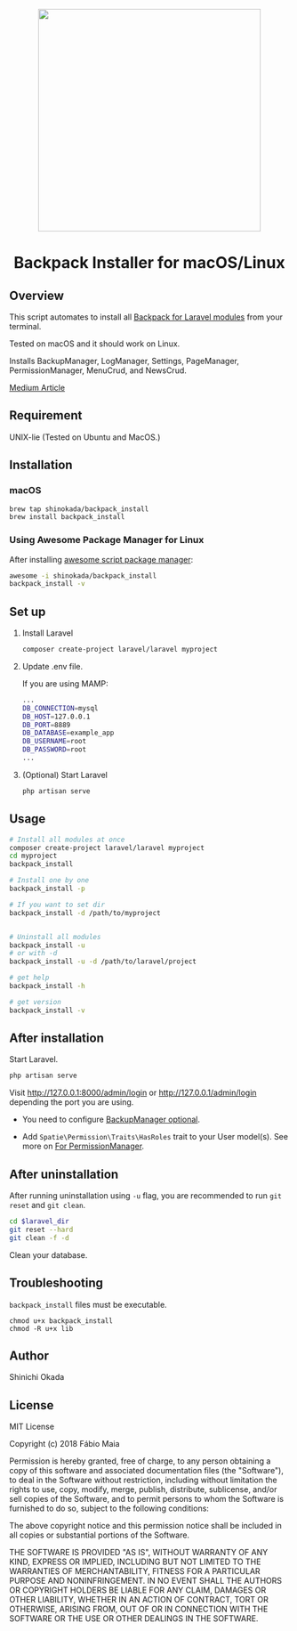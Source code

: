 <p align="center">
<img width="400" src="https://raw.githubusercontent.com/shinokada/backpack_install/main/images/backpack-install.png" />
</p>
<h1  align="center">Backpack Installer for macOS/Linux</h1>

## Overview

This script automates to install all [Backpack for Laravel modules](https://backpackforlaravel.com/docs/4.1/installation) from your terminal.

Tested on macOS and it should work on Linux.

Installs BackupManager, LogManager, Settings, PageManager, PermissionManager, MenuCrud, and NewsCrud.

[Medium Article](https://codeburst.io/installing-backpack-for-laravel-modules-with-a-line-of-command-eda01d72639f)

## Requirement

UNIX-lie (Tested on Ubuntu and MacOS.)

## Installation

### macOS

```sh
brew tap shinokada/backpack_install
brew install backpack_install
```

### Using Awesome Package Manager for Linux

After installing [awesome script package manager](https://github.com/shinokada/awesome):

```sh
awesome -i shinokada/backpack_install
backpack_install -v
```

## Set up

1. Install Laravel

   ```sh
   composer create-project laravel/laravel myproject
   ```

2. Update .env file.

   If you are using MAMP:

   ```sh
   ...
   DB_CONNECTION=mysql
   DB_HOST=127.0.0.1
   DB_PORT=8889
   DB_DATABASE=example_app
   DB_USERNAME=root
   DB_PASSWORD=root
   ...
   ```

3. (Optional) Start Laravel

   ```sh
   php artisan serve
   ```

## Usage

```sh
# Install all modules at once
composer create-project laravel/laravel myproject
cd myproject
backpack_install

# Install one by one
backpack_install -p

# If you want to set dir
backpack_install -d /path/to/myproject


# Uninstall all modules
backpack_install -u
# or with -d
backpack_install -u -d /path/to/laravel/project

# get help
backpack_install -h

# get version
backpack_install -v
```

## After installation

Start Laravel.

```sh
php artisan serve
```

Visit http://127.0.0.1:8000/admin/login or http://127.0.0.1/admin/login depending the port you are using.


- You need to configure [BackupManager optional](https://github.com/Laravel-Backpack/BackupManager#install).

- Add `Spatie\Permission\Traits\HasRoles` trait to your User model(s). See more on [For PermissionManager](https://github.com/Laravel-Backpack/PermissionManager#install).

## After uninstallation

After running uninstallation using `-u` flag, you are recommended to run `git reset` and `git clean`.

```sh
cd $laravel_dir
git reset --hard
git clean -f -d
```

Clean your database.

## Troubleshooting

`backpack_install` files must be executable.

```teminal
chmod u+x backpack_install
chmod -R u+x lib
```

## Author

Shinichi Okada

## License

MIT License

Copyright (c) 2018 Fábio Maia

Permission is hereby granted, free of charge, to any person obtaining a copy
of this software and associated documentation files (the "Software"), to deal
in the Software without restriction, including without limitation the rights
to use, copy, modify, merge, publish, distribute, sublicense, and/or sell
copies of the Software, and to permit persons to whom the Software is
furnished to do so, subject to the following conditions:

The above copyright notice and this permission notice shall be included in all
copies or substantial portions of the Software.

THE SOFTWARE IS PROVIDED "AS IS", WITHOUT WARRANTY OF ANY KIND, EXPRESS OR
IMPLIED, INCLUDING BUT NOT LIMITED TO THE WARRANTIES OF MERCHANTABILITY,
FITNESS FOR A PARTICULAR PURPOSE AND NONINFRINGEMENT. IN NO EVENT SHALL THE
AUTHORS OR COPYRIGHT HOLDERS BE LIABLE FOR ANY CLAIM, DAMAGES OR OTHER
LIABILITY, WHETHER IN AN ACTION OF CONTRACT, TORT OR OTHERWISE, ARISING FROM,
OUT OF OR IN CONNECTION WITH THE SOFTWARE OR THE USE OR OTHER DEALINGS IN THE
SOFTWARE.
